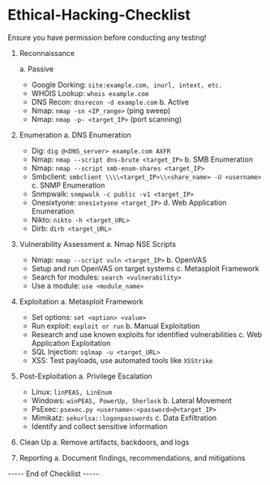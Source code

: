 # Ethical-Hacking-Checklist

Ensure you have permission before conducting any testing!

1. Reconnaissance

   a. Passive
      - Google Dorking: `site:example.com, inurl, intext, etc.`
      - WHOIS Lookup: `whois example.com`
      - DNS Recon: `dnsrecon -d example.com`
   b. Active
      - Nmap: `nmap -sn <IP_range>` (ping sweep)
      - Nmap: `nmap -p- <target_IP>` (port scanning)

2. Enumeration
   a. DNS Enumeration
      - Dig: `dig @<DNS_server> example.com AXFR`
      - Nmap: `nmap --script dns-brute <target_IP>`
   b. SMB Enumeration
      - Nmap: `nmap --script smb-enum-shares <target_IP>`
      - Smbclient: `smbclient \\\\<target_IP>\\<share_name> -U <username>`
   c. SNMP Enumeration
      - Snmpwalk: `snmpwalk -c public -v1 <target_IP>`
      - Onesixtyone: `onesixtyone <target_IP>`
   d. Web Application Enumeration
      - Nikto: `nikto -h <target_URL>`
      - Dirb: `dirb <target_URL>`

3. Vulnerability Assessment
   a. Nmap NSE Scripts
      - Nmap: `nmap --script vuln <target_IP>`
   b. OpenVAS
      - Setup and run OpenVAS on target systems
   c. Metasploit Framework
      - Search for modules: `search <vulnerability>`
      - Use a module: `use <module_name>`

4. Exploitation
   a. Metasploit Framework
      - Set options: `set <option> <value>`
      - Run exploit: `exploit or run`
   b. Manual Exploitation
      - Research and use known exploits for identified vulnerabilities
   c. Web Application Exploitation
      - SQL Injection: `sqlmap -u <target_URL>`
      - XSS: Test payloads, use automated tools like `XSStrike`

5. Post-Exploitation
   a. Privilege Escalation
      - Linux: `linPEAS, LinEnum`
      - Windows: `winPEAS, PowerUp, Sherlock`
   b. Lateral Movement
      - PsExec: `psexec.py <username>:<password>@<target_IP>`
      - Mimikatz: `sekurlsa::logonpasswords`
   c. Data Exfiltration
      - Identify and collect sensitive information

6. Clean Up
   a. Remove artifacts, backdoors, and logs

7. Reporting
   a. Document findings, recommendations, and mitigations

----- End of Checklist -----
